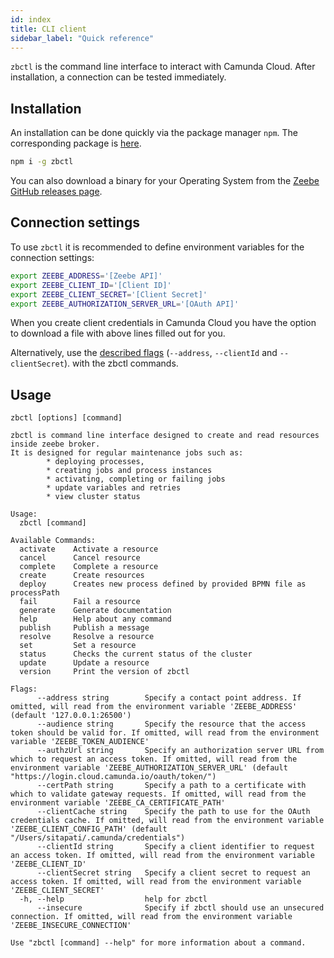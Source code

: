 ```yaml
---
id: index
title: CLI client
sidebar_label: "Quick reference"
---
```


`zbctl` is the command line interface to interact with Camunda Cloud. After installation, a connection can be tested immediately.

## Installation

An installation can be done quickly via the package manager `npm`. The corresponding package is [here](https://www.npmjs.com/package/zbctl).

```bash
npm i -g zbctl
```

You can also download a binary for your Operating System from the [Zeebe GitHub releases page](https://github.com/camunda-cloud/zeebe/releases).

## Connection settings

To use `zbctl` it is recommended to define environment variables for the connection settings:

```bash
export ZEEBE_ADDRESS='[Zeebe API]'
export ZEEBE_CLIENT_ID='[Client ID]'
export ZEEBE_CLIENT_SECRET='[Client Secret]'
export ZEEBE_AUTHORIZATION_SERVER_URL='[OAuth API]'
```

When you create client credentials in Camunda Cloud you have the option to download a file with above lines filled out for you.

Alternatively, use the [described flags](https://www.npmjs.com/package/zbctl#usage) (`--address`, `--clientId` and `--clientSecret`). with the zbctl commands.

## Usage

```
zbctl [options] [command]
```

```
zbctl is command line interface designed to create and read resources inside zeebe broker.
It is designed for regular maintenance jobs such as:
        * deploying processes,
        * creating jobs and process instances
        * activating, completing or failing jobs
        * update variables and retries
        * view cluster status

Usage:
  zbctl [command]

Available Commands:
  activate    Activate a resource
  cancel      Cancel resource
  complete    Complete a resource
  create      Create resources
  deploy      Creates new process defined by provided BPMN file as processPath
  fail        Fail a resource
  generate    Generate documentation
  help        Help about any command
  publish     Publish a message
  resolve     Resolve a resource
  set         Set a resource
  status      Checks the current status of the cluster
  update      Update a resource
  version     Print the version of zbctl

Flags:
      --address string        Specify a contact point address. If omitted, will read from the environment variable 'ZEEBE_ADDRESS' (default '127.0.0.1:26500')
      --audience string       Specify the resource that the access token should be valid for. If omitted, will read from the environment variable 'ZEEBE_TOKEN_AUDIENCE'
      --authzUrl string       Specify an authorization server URL from which to request an access token. If omitted, will read from the environment variable 'ZEEBE_AUTHORIZATION_SERVER_URL' (default "https://login.cloud.camunda.io/oauth/token/")
      --certPath string       Specify a path to a certificate with which to validate gateway requests. If omitted, will read from the environment variable 'ZEEBE_CA_CERTIFICATE_PATH'
      --clientCache string    Specify the path to use for the OAuth credentials cache. If omitted, will read from the environment variable 'ZEEBE_CLIENT_CONFIG_PATH' (default "/Users/sitapati/.camunda/credentials")
      --clientId string       Specify a client identifier to request an access token. If omitted, will read from the environment variable 'ZEEBE_CLIENT_ID'
      --clientSecret string   Specify a client secret to request an access token. If omitted, will read from the environment variable 'ZEEBE_CLIENT_SECRET'
  -h, --help                  help for zbctl
      --insecure              Specify if zbctl should use an unsecured connection. If omitted, will read from the environment variable 'ZEEBE_INSECURE_CONNECTION'

Use "zbctl [command] --help" for more information about a command.
```
